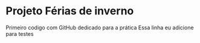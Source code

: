 # Projeto Férias de inverno
 Primeiro codigo com GitHub dedicado para a prática
 Essa linha eu adicione para testes
